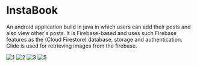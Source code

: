 # InstaBook

An android application build in java in which users can add their posts and also view other's posts.
It is Firebase-based and uses such Firebase features as the (Cloud Firestore) database, storage and authentication.
Glide is used for retrieving images from the firebase.

![1](https://user-images.githubusercontent.com/48829100/96275086-f01d0980-0fee-11eb-8518-8aa09a7e47fd.png)
![2](https://user-images.githubusercontent.com/48829100/96275094-f3b09080-0fee-11eb-89d8-1930fbe03c8e.png)
![3](https://user-images.githubusercontent.com/48829100/96275101-f612ea80-0fee-11eb-951e-155827b80ea5.png)
![5](https://user-images.githubusercontent.com/48829100/96275117-fc08cb80-0fee-11eb-9e09-1f4c7dbaf8b1.png)
